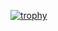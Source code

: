 [![trophy](https://github-profile-trophy.vercel.app/?username=vaporwavy&theme=darkhub&no-frame=true&column=6&margin-w=8&margin-h=8)](https://github.com/ryo-ma/github-profile-trophy)
